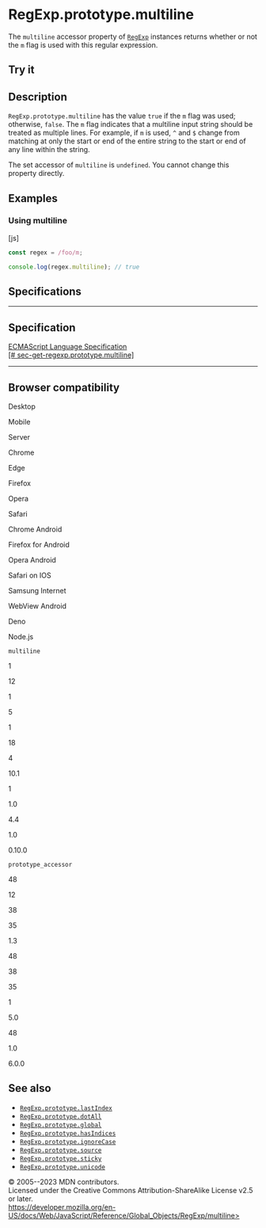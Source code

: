RegExp.prototype.multiline
==========================

 
The `multiline` accessor property of [`RegExp`](../regexp) instances
returns whether or not the `m` flag is used with this regular
expression.


 
Try it 
------

 



 
Description
-----------

 
`RegExp.prototype.multiline` has the value `true` if the `m` flag was
used; otherwise, `false`. The `m` flag indicates that a multiline input
string should be treated as multiple lines. For example, if `m` is used,
`^` and `$` change from matching at only the start or end of the entire
string to the start or end of any line within the string.

The set accessor of `multiline` is `undefined`. You cannot change this
property directly.



 
Examples
--------


 
### Using multiline 

 
 
 
[js]


```js
const regex = /foo/m;

console.log(regex.multiline); // true
```




Specifications
--------------

 
  -----------------------------------------------------------------------------------------------------------------------------------------
  Specification
  -----------------------------------------------------------------------------------------------------------------------------------------
  [ECMAScript Language Specification\
  [\#
  sec-get-regexp.prototype.multiline]](https://tc39.es/ecma262/multipage/text-processing.html#sec-get-regexp.prototype.multiline)

  -----------------------------------------------------------------------------------------------------------------------------------------


Browser compatibility 
---------------------

 


Desktop

Mobile

Server

Chrome

Edge

Firefox

Opera

Safari

Chrome Android

Firefox for Android

Opera Android

Safari on IOS

Samsung Internet

WebView Android

Deno

Node.js

`multiline`

1

12

1

5

1

18

4

10.1

1

1.0

4.4

1.0

0.10.0

`prototype_accessor`

48

12

38

35

1.3

48

38

35

1

5.0

48

1.0

6.0.0

 
See also 
--------

 
-   [`RegExp.prototype.lastIndex`](lastindex)
-   [`RegExp.prototype.dotAll`](dotall)
-   [`RegExp.prototype.global`](global)
-   [`RegExp.prototype.hasIndices`](hasindices)
-   [`RegExp.prototype.ignoreCase`](ignorecase)
-   [`RegExp.prototype.source`](source)
-   [`RegExp.prototype.sticky`](sticky)
-   [`RegExp.prototype.unicode`](unicode)



 
© 2005--2023 MDN contributors.\
Licensed under the Creative Commons Attribution-ShareAlike License v2.5
or later.\
https://developer.mozilla.org/en-US/docs/Web/JavaScript/Reference/Global_Objects/RegExp/multiline>

